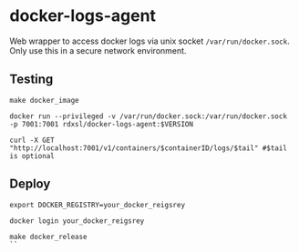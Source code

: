 # docker-logs-agent

Web wrapper to access docker logs via unix socket `/var/run/docker.sock`. Only use this in a secure network environment.

## Testing
```
make docker_image

docker run --privileged -v /var/run/docker.sock:/var/run/docker.sock  -p 7001:7001 rdxsl/docker-logs-agent:$VERSION

curl -X GET "http://localhost:7001/v1/containers/$containerID/logs/$tail" #$tail is optional

```

## Deploy
```
export DOCKER_REGISTRY=your_docker_reigsrey

docker login your_docker_reigsrey

make docker_release
``

